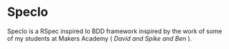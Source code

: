 # SpecIo

SpecIo is a RSpec inspired Io BDD framework inspired by the work
of some of my students at Makers Academy ( _David and Spike and Ben_ ).
